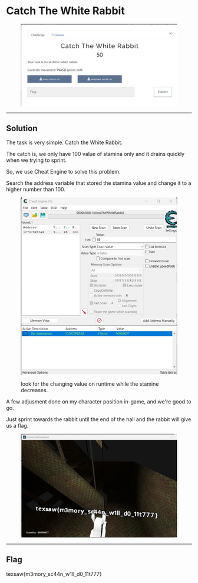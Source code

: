# Catch The White Rabbit

<figure><img src="../../../.gitbook/assets/image (66).png" alt=""><figcaption></figcaption></figure>

***

## Solution

The task is very simple. Catch the White Rabbit.

The catch is, we only have 100 value of stamina only and it drains quickly when we trying to sprint.

So, we use Cheat Engine to solve this problem.

Search the address variable that stored the stamina value and change it to a higher number than 100.

<figure><img src="../../../.gitbook/assets/image (67).png" alt=""><figcaption><p>look for the changing value on runtime while the stamine decreases.</p></figcaption></figure>

A few adjusment done on my character position in-game, and we're good to go.

Just sprint towards the rabbit until the end of the hall and the rabbit will give us a flag.

&#x20;

<figure><img src="../../../.gitbook/assets/image (68).png" alt=""><figcaption></figcaption></figure>

***

## Flag

texsaw{m3mory\_sc44n\_w1ll\_d0\_11t777}
